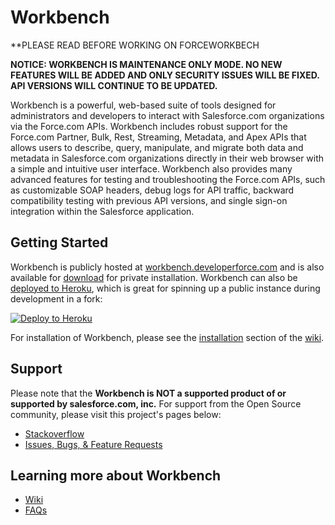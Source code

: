 # Workbench 
**PLEASE READ BEFORE WORKING ON FORCEWORKBECH 

**NOTICE: WORKBENCH IS MAINTENANCE ONLY MODE. NO NEW FEATURES WILL BE ADDED AND ONLY SECURITY ISSUES WILL BE FIXED. API VERSIONS WILL CONTINUE TO BE UPDATED.**

Workbench is a powerful, web-based suite of tools designed for
administrators and developers to interact with Salesforce.com
organizations via the Force.com APIs. Workbench includes robust support
for the Force.com Partner, Bulk, Rest, Streaming, Metadata, and Apex APIs that allows
users to describe, query, manipulate, and migrate both data and metadata
in Salesforce.com organizations directly in their web browser with a
simple and intuitive user interface. Workbench also provides many
advanced features for testing and troubleshooting the Force.com APIs,
such as customizable SOAP headers, debug logs for API traffic, backward
compatibility testing with previous API versions, and single sign-on
integration within the Salesforce application.

Getting Started
---------------
Workbench is publicly hosted at [workbench.developerforce.com](https://workbench.developerforce.com)
and is also available for [download](https://github.com/forceworkbench/forceworkbench/tags) for private installation.
Workbench can also be [deployed to Heroku](https://heroku.com/deploy),
which is great for spinning up a public instance during development in a fork:

[![Deploy to Heroku](https://www.herokucdn.com/deploy/button.png)](https://heroku.com/deploy)

For installation of Workbench, please see the [installation](https://github.com/forceworkbench/forceworkbench/wiki/#installation)
section of the [wiki](https://github.com/forceworkbench/forceworkbench/wiki).

Support
-------
Please note that the **Workbench is NOT a supported product of or supported by salesforce.com, inc.** For support from the Open Source community, please visit this project's pages below:

* [Stackoverflow](https://salesforce.stackexchange.com/questions/tagged/workbench)
* [Issues, Bugs, & Feature Requests](https://github.com/forceworkbench/forceworkbench/issues)

Learning more about Workbench
-----------------------------
 - [Wiki](https://github.com/forceworkbench/forceworkbench/wiki)
 - [FAQs](https://github.com/forceworkbench/forceworkbench/wiki#faq)
